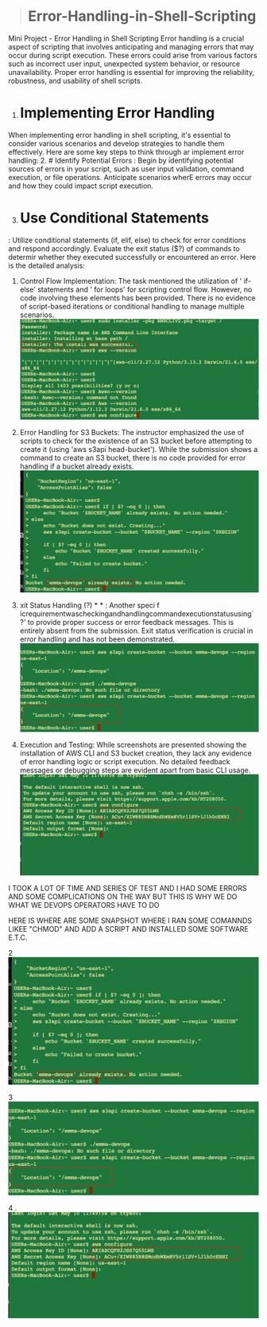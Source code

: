 > #  Error-Handling-in-Shell-Scripting

Mini Project - Error Handling in Shell Scripting 
Error handling is a crucial aspect of scripting that involves anticipating and managing errors that may occur during script execution. These errors could arise from various factors such as incorrect user input, unexpected system behavior, or resource unavailability. Proper error handling is essential for improving the reliability, robustness, and usability of shell scripts. 
1. # Implementing Error Handling 
When implementing error handling in shell scripting, it's essential to consider various scenarios and develop strategies to handle them effectively. Here are some key steps to think through ar implement error handling: 
2. # Identify Potential Errors
: Begin by identifying potential sources of errors in your script, such as user input validation, command execution, or file operations. Anticipate scenarios wherE errors may occur and how they could impact script execution. 

3. # Use Conditional Statements
: Utilize conditional statements (if, elif, else) to check for error conditions and respond accordingly. Evaluate the exit status ($?) of commands to determir whether they executed successfully or encountered an error. 
Here is the detailed analysis: 
1. Control Flow Implementation: The task mentioned the utilization of ' if-else' statements and ' for loops' for scripting control flow. However, no code involving these elements has been provided. There is no evidence of script-based iterations or conditional handling to manage multiple scenarios. 
![](./Images/aws%20intsalled.png)


2. Error Handling for S3 Buckets: The instructor emphasized the use of scripts to check for the existence of an S3 bucket before attempting to create it (using 'aws s3api head-bucket'). While the submission shows a command to create an S3 bucket, there is no code provided for error handling if a bucket already exists. 
![](./Images/bucket%20created.png)

3. xit Status Handling (?) * * : Another speci f icrequirementwascheckingandhandlingcommandexecutionstatususing` ?' to provide proper success or error feedback messages. This is entirely absent from the submission. Exit status verification is crucial in error handling and has not been demonstrated. 
![](./Images/file%20seen.png)

4. Execution and Testing: While screenshots are presented showing the installation of AWS CLI and S3 bucket creation, they lack any evidence of error handling logic or script execution. No detailed feedback messages or debugging steps are evident apart from basic CLI usage. 
![](./Images/iam%20user%20.png)



I TOOK A LOT OF TIME AND SERIES OF TEST AND I HAD SOME ERRORS AND SOME COMPLICATIONS ON THE WAY BUT THIS IS WHY WE DO WHAT WE DEVOPS OPERATORS HAVE TO DO 

HERE IS WHERE ARE SOME SNAPSHOT WHERE I RAN SOME COMANNDS LIKEE "CHMOD" AND ADD A SCRIPT AND INSTALLED SOME SOFTWARE E.T.C.



2 ![](/Images/bucket%20created.png)



3 ![](./Images/file%20seen.png)


4 .![](./Images/iam%20user%20.png)

